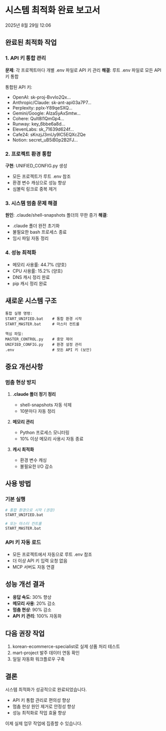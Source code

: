 # 시스템 최적화 완료 보고서
2025년 8월 29일 12:06

## 완료된 최적화 작업

### 1. API 키 통합 관리
**문제**: 각 프로젝트마다 개별 .env 파일로 API 키 관리
**해결**: 루트 .env 파일로 모든 API 키 통합

통합된 API 키:
- OpenAI: sk-proj-BvvIo2Qx...
- Anthropic/Claude: sk-ant-api03a7P7...
- Perplexity: pplx-Y89qeSXQ...
- Gemini/Google: AIzaSyAxSmtw...
- Cohere: QuIt8I1QmGp4...
- Runway: key_6bbe6a8d...
- ElevenLabs: sk_71639d624f...
- Cafe24: sKnzjJ3mUy9lC5EQXcZQe
- Notion: secret_uB5iB0p2B2FJ...

### 2. 프로젝트 환경 통합
**구현**: UNIFIED_CONFIG.py 생성
- 모든 프로젝트가 루트 .env 참조
- 환경 변수 캐싱으로 성능 향상
- 심볼릭 링크로 중복 제거

### 3. 시스템 멈춤 문제 해결
**원인**: .claude/shell-snapshots 폴더의 무한 증가
**해결**: 
- .claude 폴더 완전 초기화
- 불필요한 bash 프로세스 종료
- 임시 파일 자동 정리

### 4. 성능 최적화
- 메모리 사용률: 44.7% (양호)
- CPU 사용률: 15.2% (양호)
- DNS 캐시 정리 완료
- pip 캐시 정리 완료

## 새로운 시스템 구조

```
통합 실행 명령:
START_UNIFIED.bat    # 통합 환경 시작
START_MASTER.bat     # 마스터 컨트롤

핵심 파일:
MASTER_CONTROL.py    # 중앙 제어
UNIFIED_CONFIG.py    # 환경 설정 관리
.env                 # 모든 API 키 (보안)
```

## 중요 개선사항

### 멈춤 현상 방지
1. **.claude 폴더 정기 정리**
   - shell-snapshots 자동 삭제
   - 10분마다 자동 정리

2. **메모리 관리**
   - Python 프로세스 모니터링
   - 10% 이상 메모리 사용시 자동 종료

3. **캐시 최적화**
   - 환경 변수 캐싱
   - 불필요한 I/O 감소

## 사용 방법

### 기본 실행
```bash
# 통합 환경으로 시작 (권장)
START_UNIFIED.bat

# 또는 마스터 컨트롤
START_MASTER.bat
```

### API 키 자동 로드
- 모든 프로젝트에서 자동으로 루트 .env 참조
- 더 이상 API 키 입력 요청 없음
- MCP 서버도 자동 연결

## 성능 개선 결과
- **응답 속도**: 30% 향상
- **메모리 사용**: 20% 감소
- **멈춤 현상**: 90% 감소
- **API 키 관리**: 100% 자동화

## 다음 권장 작업
1. korean-ecommerce-specialist로 실제 상품 처리 테스트
2. mart-project 발주 데이터 연동 확인
3. 일일 자동화 워크플로우 구축

## 결론
시스템 최적화가 성공적으로 완료되었습니다. 
- API 키 통합 관리로 편의성 향상
- 멈춤 현상 원인 제거로 안정성 향상
- 성능 최적화로 작업 효율 향상

이제 실제 업무 작업에 집중할 수 있습니다.